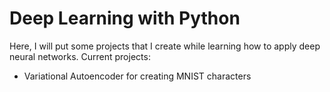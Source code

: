 # Deep Learning with Python

Here, I will put some projects that I create while learning how to apply deep neural networks.
Current projects:
* Variational Autoencoder for creating MNIST characters
